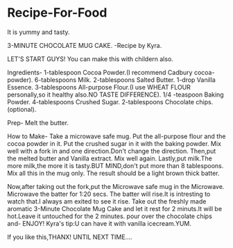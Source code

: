 # Recipe-For-Food
It is yummy and tasty.

3-MINUTE CHOCOLATE MUG CAKE.
-Recipe by Kyra.

LET'S START GUYS!
You can make this with childern also.

Ingredients-
1-tablespoon Cocoa Powder.(I recommend Cadbury cocoa-powder).
6-tablespoons Milk.
2-tablespoons Salted Butter.
1-drop Vanilla Essence.
3-tablespoons All-purpose Flour.(I use WHEAT FLOUR personally,so it healthy also.NO TASTE DIFFERENCE).
1/4 -teaspoon Baking Powder.
4-tablespoons Crushed Sugar.
2-tablespoons Chocolate chips.(optional).

Prep-
Melt the butter.

How to Make-
Take a microwave safe mug.
Put the all-purpose flour and the cocoa powder in it.
Put the crushed sugar in it with the baking powder.
Mix well with a fork in and one direction.Don't change the direction.
Then,put the melted butter and Vanilla extract.
Mix well again.
Lastly,put milk.The more milk,the more it is tasty.BUT MIND,don't put more than 8 tablespoons.
Mix all this in the mug only.
The result should be a light brown thick batter.

Now,after taking out the fork,put the Microwave safe mug in the Microwave.
Microwave the batter for 1:20 secs.
The batter will rise.It is intresting to watch that.I always am exited to see it rise.
Take out the freshly made aromatic 3-Minute Chocolate Mug Cake and let it rest for 2 minuts.It will be hot.Leave it untouched for the 2 minutes.
pour over the chocolate chips and-
ENJOY!
Kyra's tip:U can have it with vanilla icecream.YUM.

If you like this,THANX!
UNTIL NEXT TIME....
